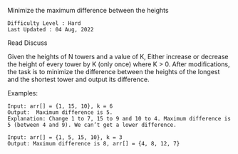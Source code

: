 Minimize the maximum difference between the heights

    Difficulty Level : Hard
    Last Updated : 04 Aug, 2022

Read
Discuss

Given the heights of N towers and a value of K, Either increase or decrease the height of every tower by K (only once) where K > 0. After modifications, the task is to minimize the difference between the heights of the longest and the shortest tower and output its difference.

Examples: 

    Input: arr[] = {1, 15, 10}, k = 6
    Output:  Maximum difference is 5.
    Explanation: Change 1 to 7, 15 to 9 and 10 to 4. Maximum difference is 5 (between 4 and 9). We can’t get a lower difference.

    Input: arr[] = {1, 5, 15, 10}, k = 3   
    Output: Maximum difference is 8, arr[] = {4, 8, 12, 7}